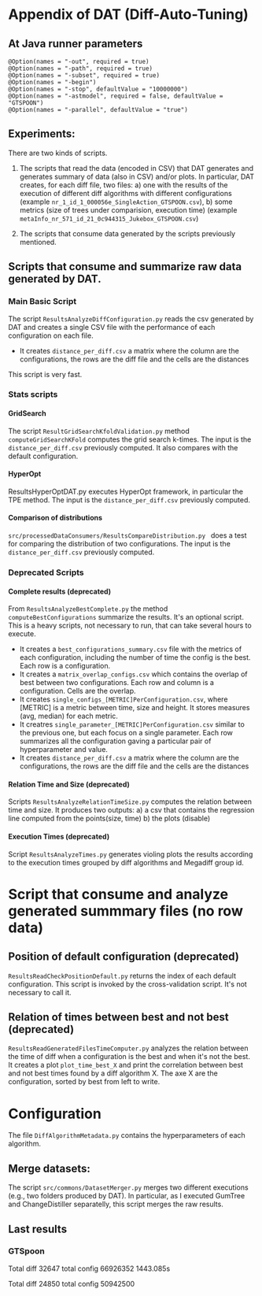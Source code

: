 
# Appendix of DAT (Diff-Auto-Tuning) 

## At Java runner parameters

```
@Option(names = "-out", required = true)
@Option(names = "-path", required = true)
@Option(names = "-subset", required = true)
@Option(names = "-begin")
@Option(names = "-stop", defaultValue = "10000000")
@Option(names = "-astmodel", required = false, defaultValue = "GTSPOON")
@Option(names = "-parallel", defaultValue = "true")
```


## Experiments:

There are two kinds of scripts.
1) The scripts that read the data (encoded in CSV) that DAT generates and generates summary of data (also in CSV) and/or plots.
In particular, DAT creates, for each diff file, two files:
a) one with the results of the execution of different diff algorithms with different configurations (example `nr_1_id_1_000056e_SingleAction_GTSPOON.csv`), 
b) some metrics (size of trees under comparision, execution time)  (example `metaInfo_nr_571_id_21_0c944315_Jukebox_GTSPOON.csv`) 

2) The scripts that consume data generated by the scripts previously mentioned.

## Scripts that consume and summarize raw data generated by DAT.

###  Main Basic Script

The script `ResultsAnalyzeDiffConfiguration.py` reads the csv generated by DAT and creates a single CSV file with the performance of each configuration on each file.
 
* It creates `distance_per_diff.csv` a matrix where the column are the configurations, the rows are the diff file and the cells are the distances

This script is very fast.


### Stats scripts

#### GridSearch

The script `ResultGridSearchKfoldValidation.py`  method `computeGridSearchKFold`
computes the grid search k-times.
The input is the `distance_per_diff.csv` previously computed.
It also compares with the default configuration.

#### HyperOpt

ResultsHyperOptDAT.py executes HyperOpt framework, in particular the TPE method.
The input is the `distance_per_diff.csv` previously computed.


#### Comparison of distributions

`src/processedDataConsumers/ResultsCompareDistribution.py ` does a test for comparing the distribution of two configurations.
The input is the `distance_per_diff.csv` previously computed.

### Deprecated Scripts 
####   Complete results (deprecated)

From `ResultsAnalyzeBestComplete.py`  the method `computeBestConfigurations` summarize the results.
It's an optional script. 
This is a heavy scripts, not necessary to run, that can take several hours to execute.

* It creates a `best_configurations_summary.csv` file with the metrics of each configuration, including the number of time the config is the best.
Each  row is a configuration.
* It creates a `matrix_overlap_configs.csv` which contains the overlap of best between two configurations.
Each row and column is a configuration. Cells are the overlap.
* It creates `single_configs_[METRIC]PerConfiguration.csv`, where [METRIC] is a metric between time, size and height.
It stores measures (avg, median) for each metric.
* It creatres `single_parameter_[METRIC]PerConfiguration.csv` similar to the previous one, but each focus on a single parameter.
Each row summarizes all the configuration gaving a particular pair of hyperparameter and value.
* It creates `distance_per_diff.csv` a matrix where the column are the configurations, the rows are the diff file and the cells are the distances

#### Relation Time and Size (deprecated)

Scripts `ResultsAnalyzeRelationTimeSize.py` computes the relation between time and size.
It produces two outputs: a) a csv that contains the regression line computed from the points(size, time) b) the plots (disable)

#### Execution Times (deprecated)

Script `ResultsAnalyzeTimes.py` generates violing plots the results according to the execution times grouped by diff algorithms and  Megadiff group id.


# Script that consume and analyze generated summmary files (no row data)

## Position of default configuration (deprecated)

`ResultsReadCheckPositionDefault.py` returns the index of each default configuration.
This script is invoked by the cross-validation script. It's not necessary to call it.

## Relation of times between best and not best (deprecated)

`ResultsReadGeneratedFilesTimeComputer.py` analyzes the relation between the time of diff when a configuration is the best and when it's not the best.
It creates a plot `plot_time_best_X` and print the correlation between best and not best times found by a diff algorithm X.
The axe X are the configuration, sorted by best from left to write.

# Configuration

The file `DiffAlgorithmMetadata.py` contains the hyperparameters of each algorithm.


## Merge datasets:

The script `src/commons/DatasetMerger.py` merges two different executions (e.g., two folders produced by DAT).
In particular, as I executed GumTree and ChangeDistiller separatelly, this script merges the raw results.

## Last results

### GTSpoon

Total diff 32647 total config 66926352
1443.085s

Total diff 24850 total config 50942500

